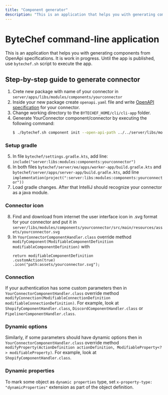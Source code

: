 ```yaml
---
title: "Component generator"
description: "This is an application that helps you with generating components from OpenApi specifications."
---
```


# ByteChef command-line application

This is an application that helps you with generating components from OpenApi specifications. It is work in progress. Until the app is published, use ```bytechef.sh``` script to execute the app.

## Step-by-step guide to generate connector

1. Crete new package with name of your connector in `server/apps/libs/modules/components/yourconnector`
2. Inside your new package create `openapi.yaml` file and write [OpenAPI specification](https://swagger.io/specification/) for your connector.
3. Change working directory to the `BYTECHEF_HOME/cli/cli-app` folder.
4. Generate YourConnector component/connector by executing the following command:
    ```bash
    $ ./bytechef.sh component init --open-api-path ../../server/libs/modules/components/yourconnector/openapi.yaml --output-path ../../server/libs/modules/components --name yourconnector
    ```
### Setup gradle
5. In file `bytechef/settings.gradle.kts`, add line: `include("server:libs:modules:components:yourconnector")`
6. In both files `bytechef/server/ee/apps/worker-app/build.gradle.kts` and `bytechef/server/apps/server-app/build.gradle.kts`, add line `implementation(project(":server:libs:modules:components:yourconnector"))`
7. Load gradle changes. After that IntelliJ should recognize your connector as a java module.

### Connector icon
8. Find and download from internet the user interface icon in .svg format for your connector and put it in `server/libs/modules/components/yourconnector/src/main/resources/assets/yourconnector.svg`
9. In `YourConnectorComponentHandler.class` override method `modifyComponent(ModifiableComponentDefinition modifiableComponentDefinition)` with
    ```
    return modifiableComponentDefinition
    .customAction(true)
    .icon("path:assets/yourconnector.svg");
    ```
### Connection
If your authentication has some custom parameters then in `YourConnectorComponentHandler.class` override method `modifyConnection(ModifiableConnectionDefinition modifiableConnectionDefinition)`.
For example, look at `ShopifyComponentHandler.class`, `DiscordComponentHandler.class` or `PipelinerComponentHandler.class`.

### Dynamic options
Similarly, if some parameters should have dynamic options then in `YourConnectorComponentHandler.class` override method `modifyProperty(ActionDefinition actionDefinition, ModifiableProperty<?> modifiableProperty)`.
For example, look at `ShopifyComponentHandler.class`.

### Dynamic properties
To mark some object as `dynamic properties` type, set `x-property-type: "dynamicProperties"` extension as part of the object definition.
